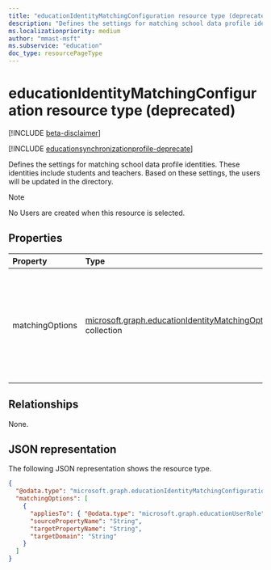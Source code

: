 ```yaml
---
title: "educationIdentityMatchingConfiguration resource type (deprecated)"
description: "Defines the settings for matching school data profile identities. These identities include students and teachers. Based on these settings, the users will be updated in the directory."
ms.localizationpriority: medium
author: "mmast-msft"
ms.subservice: "education"
doc_type: resourcePageType
---
```


# educationIdentityMatchingConfiguration resource type (deprecated)

[!INCLUDE [beta-disclaimer](../../includes/beta-disclaimer.md)]

[!INCLUDE [educationsynchronizationprofile-deprecate](../includes/education-deprecate-educationsynchronizationprofile.md)]

Defines the settings for matching school data profile identities. These identities include students and teachers. Based on these settings, the users will be updated in the directory.

> [!NOTE]
> No Users are created when this resource is selected.

## Properties

| Property        | Type                                                                                               | Description                                                                                      |
| :-------------- | :------------------------------------------------------------------------------------------------- | :----------------------------------------------------------------------------------------------- |
| matchingOptions | [microsoft.graph.educationIdentityMatchingOptions](educationidentitymatchingoptions.md) collection | Mapping between the user account and the options to use to uniquely identify the user to update. |

## Relationships

None.

## JSON representation

The following JSON representation shows the resource type.

<!-- {
  "blockType": "resource",
  "optionalProperties": [

  ],
  "@odata.type": "microsoft.graph.educationIdentityMatchingConfiguration"
}-->

```json
{
  "@odata.type": "microsoft.graph.educationIdentityMatchingConfiguration",
  "matchingOptions": [
    {
      "appliesTo": { "@odata.type": "microsoft.graph.educationUserRole" },
      "sourcePropertyName": "String",
      "targetPropertyName": "String",
      "targetDomain": "String"
    }
  ]
}
```


